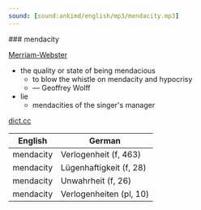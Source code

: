 ```yaml
---
sound: [sound:ankimd/english/mp3/mendacity.mp3]
---
```


\### mendacity

[Merriam-Webster](https://www.merriam-webster.com/dictionary/mendacity)

- the quality or state of being mendacious
    - to blow the whistle on mendacity and hypocrisy
    - — Geoffrey Wolff
- lie
    - mendacities of the singer's manager

[dict.cc](https://www.dict.cc/mendacity)

| English        | German       |
| -------------- | ------------ |
| mendacity | Verlogenheit (f, 463) |
| mendacity | Lügenhaftigkeit (f, 28) |
| mendacity | Unwahrheit (f, 26) |
| mendacity | Verlogenheiten (pl, 10) |
